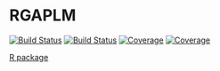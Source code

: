 # RGAPLM

[![Build Status](https://travis-ci.com/tyhlee/RGAPLM.jl.svg?branch=master)](https://travis-ci.com/tyhlee/RGAPLM.jl)
[![Build Status](https://ci.appveyor.com/api/projects/status/github/tyhlee/RGAPLM.jl?svg=true)](https://ci.appveyor.com/project/tyhlee/RGAPLM-jl)
[![Coverage](https://codecov.io/gh/tyhlee/RGAPLM.jl/branch/master/graph/badge.svg)](https://codecov.io/gh/tyhlee/RGAPLM.jl)
[![Coverage](https://coveralls.io/repos/github/tyhlee/RGAPLM.jl/badge.svg?branch=master)](https://coveralls.io/github/tyhlee/RGAPLM.jl?branch=master)

[R package](https://github.com/tyhlee/RGAPLMR)
